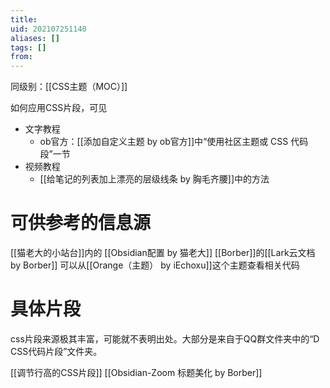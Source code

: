 ```yaml
---
title: 
uid: 202107251140
aliases: []
tags: []
from: 
---
```

同级别：[[CSS主题（MOC）]]

如何应用CSS片段，可见
- 文字教程
	- ob官方：[[添加自定义主题 by ob官方]]中“使用社区主题或 CSS 代码段”一节
- 视频教程
	- [[给笔记的列表加上漂亮的层级线条  by 胸毛齐腰]]中的方法


# 可供参考的信息源
[[猫老大的小站台]]内的 [[Obsidian配置 by 猫老大]]
[[Borber]]的[[Lark云文档 by Borber]]
可以从[[Orange（主题） by iEchoxu]]这个主题查看相关代码
# 具体片段
css片段来源极其丰富，可能就不表明出处。大部分是来自于QQ群文件夹中的“D CSS代码片段”文件夹。

[[调节行高的CSS片段]]
[[Obsidian-Zoom 标题美化 by Borber]]